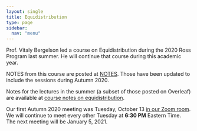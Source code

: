 ```yaml
---
layout: single
title: Equidistribution
type: page
sidebar:
  nav: "menu"
---
```


Prof. Vitaly Bergelson led a course on Equidistribution 
during the 2020 Ross Program last summer.  He will continue that course
during this academic year.

NOTES from this course are posted at [NOTES](https://www.overleaf.com/read/gwnwmsrzqjkm). 
Those have been updated to include the sessions during Autumn 2020.  

Notes for the lectures in the summer (a subset of those posted on Overleaf) are available at
[course notes on equidistribution](./Equidistribution_Notes.pdf).

Our first Autumn 2020 meeting was Tuesday, October 13 
[in our Zoom room](https://zoom.us/my/rossmath?pwd=R2dSMG1ETDltRVNGT2tvT1hDcEg5dz09).
We will continue to meet every other Tuesday at **6:30 PM** Eastern Time.  
The next meeting will be January 5, 2021.

